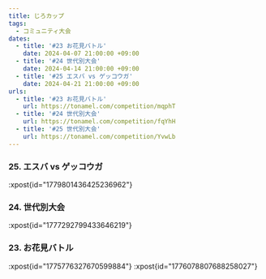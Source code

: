 ```yaml
---
title: じろカップ
tags:
  - コミュニティ大会
dates:
  - title: '#23 お花見バトル'
    date: 2024-04-07 21:00:00 +09:00
  - title: '#24 世代別大会'
    date: 2024-04-14 21:00:00 +09:00
  - title: '#25 エスバ vs ゲッコウガ'
    date: 2024-04-21 21:00:00 +09:00
urls:
  - title: '#23 お花見バトル'
    url: https://tonamel.com/competition/mqphT
  - title: '#24 世代別大会'
    url: https://tonamel.com/competition/fqYhH
  - title: '#25 世代別大会'
    url: https://tonamel.com/competition/YvwLb
---
```


### 25. エスバ vs ゲッコウガ
:xpost{id="1779801436425236962"}

### 24. 世代別大会
:xpost{id="1777292799433646219"}

### 23. お花見バトル
:xpost{id="1775776327670599884"}
:xpost{id="1776078807688258027"}